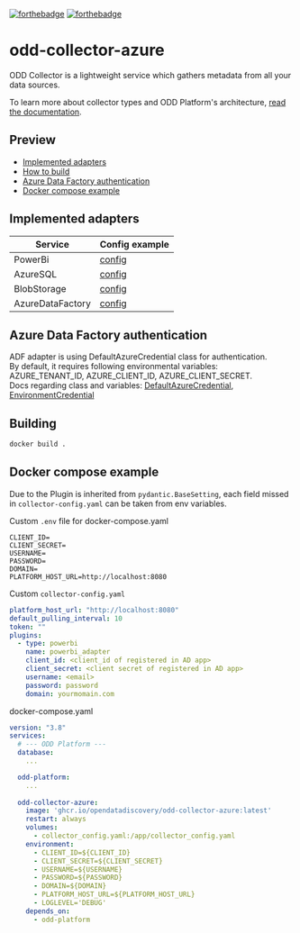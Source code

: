 [![forthebadge](https://forthebadge.com/images/badges/built-with-love.svg)](https://forthebadge.com)
[![forthebadge](https://forthebadge.com/images/badges/for-you.svg)](https://forthebadge.com)
# odd-collector-azure
ODD Collector is a lightweight service which gathers metadata from all your data sources.

To learn more about collector types and ODD Platform's architecture, [read the documentation](https://docs.opendatadiscovery.org/architecture).

## Preview
 - [Implemented adapters](#implemented-adapters)
 - [How to build](#building)
 - [Azure Data Factory authentication](#azure-data-factory-authentication)
 - [Docker compose example](#docker-compose-example)

## Implemented adapters
| Service          | Config example                                    |
|------------------|---------------------------------------------------|
| PowerBi          | [config](config_examples/power_bi.yaml)           |
| AzureSQL         | [config](config_examples/azure_sql.yaml)          |
| BlobStorage      | [config](config_examples/blob_storage.yaml)       |
| AzureDataFactory | [config](config_examples/azure_data_factory.yaml) |

## Azure Data Factory authentication
ADF adapter is using DefaultAzureCredential class for authentication.  
By default, it requires following environmental variables: AZURE_TENANT_ID, AZURE_CLIENT_ID, AZURE_CLIENT_SECRET.  
Docs regarding class and variables: 
[DefaultAzureCredential](https://learn.microsoft.com/en-us/python/api/azure-identity/azure.identity.defaultazurecredential?view=azure-python), 
[EnvironmentCredential](https://learn.microsoft.com/en-us/python/api/azure-identity/azure.identity.environmentcredential?view=azure-python)
## Building
```bash
docker build .
```

## Docker compose example
Due to the Plugin is inherited from `pydantic.BaseSetting`, each field missed in `collector-config.yaml` can be taken from env variables.

Custom `.env` file for docker-compose.yaml
```
CLIENT_ID=
CLIENT_SECRET=
USERNAME=
PASSWORD=
DOMAIN=
PLATFORM_HOST_URL=http://localhost:8080
```

Custom `collector-config.yaml`
```yaml
platform_host_url: "http://localhost:8080"
default_pulling_interval: 10
token: ""
plugins:
  - type: powerbi
    name: powerbi_adapter
    client_id: <client_id of registered in AD app>
    client_secret: <client secret of registered in AD app>
    username: <email>
    password: password
    domain: yourmomain.com
```

docker-compose.yaml
```yaml
version: "3.8"
services:
  # --- ODD Platform ---
  database:
    ...

  odd-platform:
    ...
  
  odd-collector-azure:
    image: 'ghcr.io/opendatadiscovery/odd-collector-azure:latest'
    restart: always
    volumes:
      - collector_config.yaml:/app/collector_config.yaml
    environment:
      - CLIENT_ID=${CLIENT_ID}
      - CLIENT_SECRET=${CLIENT_SECRET}
      - USERNAME=${USERNAME}
      - PASSWORD=${PASSWORD}
      - DOMAIN=${DOMAIN}
      - PLATFORM_HOST_URL=${PLATFORM_HOST_URL}
      - LOGLEVEL='DEBUG'
    depends_on:
      - odd-platform
```
